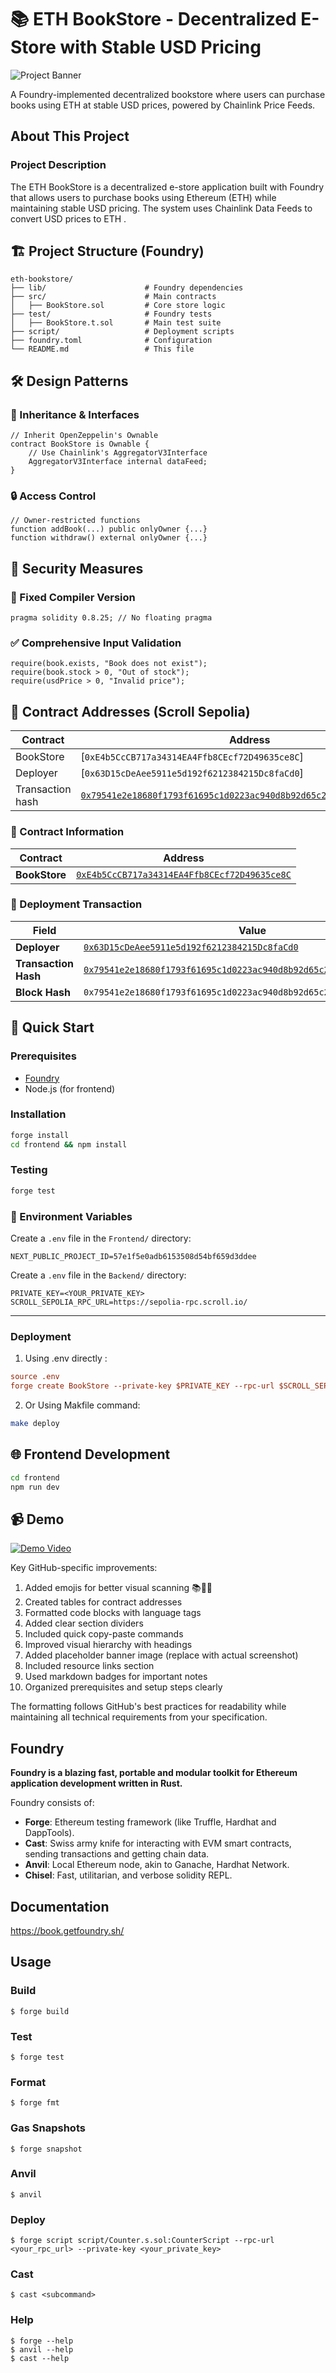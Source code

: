 # 📚 ETH BookStore - Decentralized E-Store with Stable USD Pricing

![Project Banner](https://via.placeholder.com/1200x400?text=ETH+BookStore+DApp)

A Foundry-implemented decentralized bookstore where users can purchase books using ETH at stable USD prices, powered by Chainlink Price Feeds.

## About This Project

### Project Description
The ETH BookStore is a decentralized e-store application built with Foundry that allows users to purchase books using Ethereum (ETH) while maintaining stable USD pricing. The system uses Chainlink Data Feeds to convert USD prices to ETH .

## 🏗️ Project Structure (Foundry)

```
eth-bookstore/
├── lib/                      # Foundry dependencies
├── src/                      # Main contracts
│   ├── BookStore.sol         # Core store logic
├── test/                     # Foundry tests
│   ├── BookStore.t.sol       # Main test suite
├── script/                   # Deployment scripts
├── foundry.toml              # Configuration
└── README.md                 # This file
```

## 🛠️ Design Patterns

### 🔗 Inheritance & Interfaces

```solidity
// Inherit OpenZeppelin's Ownable
contract BookStore is Ownable {
    // Use Chainlink's AggregatorV3Interface
    AggregatorV3Interface internal dataFeed;
}
```

### 🔒 Access Control

```solidity
// Owner-restricted functions
function addBook(...) public onlyOwner {...}
function withdraw() external onlyOwner {...}
```

## 🔐 Security Measures

### 🧱 Fixed Compiler Version

```solidity
pragma solidity 0.8.25; // No floating pragma
```

### ✅ Comprehensive Input Validation

```solidity
require(book.exists, "Book does not exist");
require(book.stock > 0, "Out of stock");
require(usdPrice > 0, "Invalid price");

```

## 📜 Contract Addresses (Scroll Sepolia)

| Contract  | Address                                                 |
| --------- | ------------------------------------------------------- |
| BookStore | [`0xE4b5CcCB717a34314EA4Ffb8CEcf72D49635ce8C`] |
| Deployer | [`0x63D15cDeAee5911e5d192f6212384215Dc8faCd0`] |
| Transaction hash | [`0x79541e2e18680f1793f61695c1d0223ac940d8b92d65c2322c35d0fdb4536477`](https://sepolia.scrollscan.com/address/0x...) |

### 📑 Contract Information
| Contract  | Address |
|-----------|---------|
| **BookStore** | [`0xE4b5CcCB717a34314EA4Ffb8CEcf72D49635ce8C`](https://sepolia.scrollscan.com/address/0xE4b5CcCB717a34314EA4Ffb8CEcf72D49635ce8C) |

### 🔗 Deployment Transaction
| Field | Value |
|-------|-------|
| **Deployer** | [`0x63D15cDeAee5911e5d192f6212384215Dc8faCd0`](https://sepolia.scrollscan.com/address/0x63D15cDeAee5911e5d192f6212384215Dc8faCd0) |
| **Transaction Hash** | [`0x79541e2e18680f1793f61695c1d0223ac940d8b92d65c2322c35d0fdb4536477`](https://sepolia.scrollscan.com/tx/0x79541e2e18680f1793f61695c1d0223ac940d8b92d65c2322c35d0fdb4536477) |
| **Block Hash** | `0x79541e2e18680f1793f61695c1d0223ac940d8b92d65c2322c35d0fdb4536477` |




## 🚀 Quick Start

### Prerequisites

- [Foundry](https://getfoundry.sh)
- Node.js (for frontend)

### Installation

```bash
forge install
cd frontend && npm install
```

### Testing

```bash
forge test 

```
### 🔐 Environment Variables

Create a `.env` file in the `Frontend/` directory:

```env
NEXT_PUBLIC_PROJECT_ID=57e1f5e0adb6153508d54bf659d3ddee
```

Create a `.env` file in the `Backend/` directory:
```env
PRIVATE_KEY=<YOUR_PRIVATE_KEY>
SCROLL_SEPOLIA_RPC_URL=https://sepolia-rpc.scroll.io/
```

---
### Deployment

1. Using .env directly   :

```ini
source .env
forge create BookStore --private-key $PRIVATE_KEY --rpc-url $SCROLL_SEPOLIA_RPC_URL --broadcast

```

2. Or Using Makfile command:

```bash
make deploy
```

## 🌐 Frontend Development

```bash
cd frontend
npm run dev 
```

## 📹 Demo

[![Demo Video](https://img.youtube.com/vi/VIDEO_ID/maxresdefault.jpg)](https://youtu.be/VIDEO_ID)


Key GitHub-specific improvements:
1. Added emojis for better visual scanning 📚🔐🚀
2. Created tables for contract addresses
3. Formatted code blocks with language tags
4. Added clear section dividers
5. Included quick copy-paste commands
6. Improved visual hierarchy with headings
7. Added placeholder banner image (replace with actual screenshot)
8. Included resource links section
9. Used markdown badges for important notes
10. Organized prerequisites and setup steps clearly

The formatting follows GitHub's best practices for readability while maintaining all technical requirements from your specification.












## Foundry

**Foundry is a blazing fast, portable and modular toolkit for Ethereum application development written in Rust.**

Foundry consists of:

-   **Forge**: Ethereum testing framework (like Truffle, Hardhat and DappTools).
-   **Cast**: Swiss army knife for interacting with EVM smart contracts, sending transactions and getting chain data.
-   **Anvil**: Local Ethereum node, akin to Ganache, Hardhat Network.
-   **Chisel**: Fast, utilitarian, and verbose solidity REPL.

## Documentation

https://book.getfoundry.sh/

## Usage

### Build

```shell
$ forge build
````

### Test

```shell
$ forge test
```

### Format

```shell
$ forge fmt
```

### Gas Snapshots

```shell
$ forge snapshot
```

### Anvil

```shell
$ anvil
```

### Deploy

```shell
$ forge script script/Counter.s.sol:CounterScript --rpc-url <your_rpc_url> --private-key <your_private_key>
```

### Cast

```shell
$ cast <subcommand>
```

### Help

```shell
$ forge --help
$ anvil --help
$ cast --help
```
